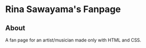 # Rina Sawayama's Fanpage

## About

A fan page for an artist/musician made only with HTML and CSS. 
